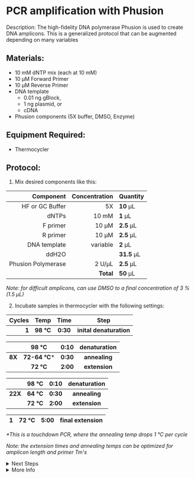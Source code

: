 PCR amplification with Phusion
================================================================================
Description: The high-fidelity DNA polymerase Phusion is used to create DNA amplicons.
This is a generalized protocol that can be augmented depending on many variables

Materials:
--------------------------------------------------------------------------------
  * 10 mM dNTP mix (each at 10 mM)
  * 10 µM Forward Primer
  * 10 µM Reverse Primer
  * DNA template
    * 0.01 ng gBlock,
    * 1 ng plasmid, or
    * cDNA
  * Phusion components (5X buffer, DMSO, Enzyme)
  
Equipment Required:
--------------------------------------------------------------------------------

  * Thermocycler
  
Protocol:
--------------------------------------------------------------------------------
1. Mix desired components like this:

  | Component | Concentration | Quantity | 
  | ---------: | ---------: | :---------- |
  | HF or GC Buffer | 5X | **10**  µL | 
  | dNTPs | 10 mM | **1**  µL |
  | F primer | 10 µM | **2.5**  µL |
  | R primer | 10 µM | **2.5**  µL |
  | DNA template | variable | **2**  µL |
  | ddH2O || **31.5**  µL |
  | Phusion Polymerase | 2 U/µL | **2.5**  µL |
  || **Total** | **50** µL |
  
  <!-- : in the pipes specify justification -->
  <!-- **X** bolds the inside -->
  
  _Note: for difficult amplicons, can use DMSO to a final concentration of 3 % (1.5 µL)_
  
2. Incubate samples in thermocycler with the following settings:  

  | Cycles | Temp | Time | Step |
  | ---------: | :--------: | :---------: |:---------: |
  | **1** | **98 °C** | **0:30** | **inital denaturation** |
  
  || 98 °C | 0:10 | denaturation |
  | ---------: | :--------: | :---------: |:---------: |
  | **8X** | **72-64 °C*** | **0:30** | **annealing** |
  || **72 °C** | **2:00** | **extension** |
  
  | | 98 °C | 0:10 | denaturation |
  | ---------: | :--------: | :---------: |:---------: |
  | **22X** | **64 °C** | **0:30** | **annealing** |
  | | **72 °C** | **2:00** | **extension** |
 
  | 1 | 72 °C | 5:00 | final extension |
  | ---------: | :--------: | :---------: |:---------: |

  _*This is a touchdown PCR, where the annealing temp drops 1 °C per cycle_
  
  _Note: the extension times and annealing temps can be optimized for amplicon length and primer Tm's_
<!-- The text below creates dropdown lists for links to next steps or hyperlinks -->

<details>
  <summary>Next Steps</summary>

</p> <a href="https://www.neb.com/protocols/2015/12/08/quick-protocol-for-monarch-pcr-dna-cleanup-kit-5-g-t1030">
Monarch PCR Cleanup (NEB) </a>

</p> <a href="./DNA-Gel.md">
Gel Verification </a>

</p> <a href="../Gateway-Cloning/pDONR-BP-reaction.md">
pENTR Creation</a>

</details>

<details>
  <summary>More Info</summary>
  
  <a href="https://www.neb.com/protocols/0001/01/01/pcr-protocol-m0530">
NEB Phusion Website</a>  

</details>

